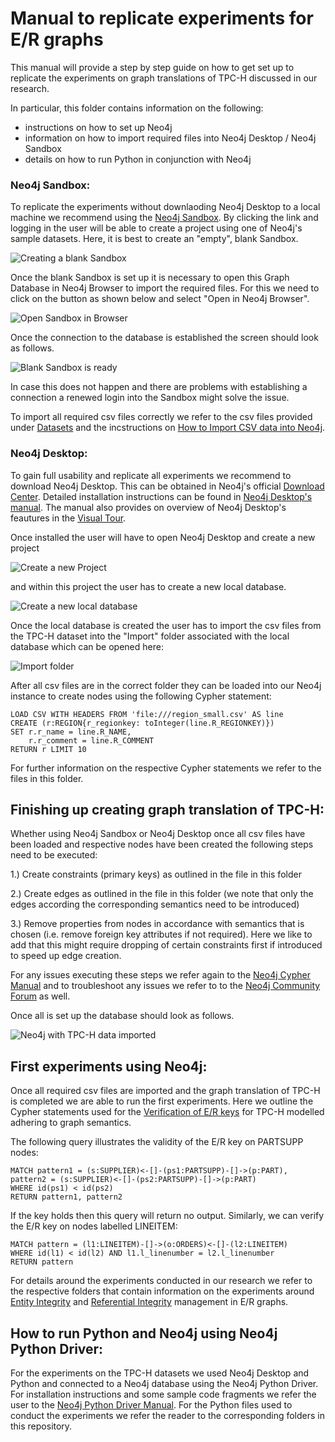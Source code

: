 # Manual to replicate experiments for E/R graphs

This manual will provide a step by step guide on how to get set up to replicate the experiments on graph translations of TPC-H discussed in our research.

In particular, this folder contains information on the following:

- instructions on how to set up Neo4j
- information on how to import required files into Neo4j Desktop / Neo4j Sandbox
- details on how to run Python in conjunction with Neo4j



### Neo4j Sandbox:

To replicate the experiments without downlaoding Neo4j Desktop to a local machine we recommend using the [Neo4j Sandbox](https://neo4j.com/sandbox/). By clicking the link and logging in the user will be able to create a project using one of Neo4j's sample datasets. Here, it is best to create an "empty", blank Sandbox.

![Creating a blank Sandbox](./images/sandbox1.JPG)

Once the blank Sandbox is set up it is necessary to open this Graph Database in Neo4j Browser to import the required files. For this we need to click on the button as shown below and select "Open in Neo4j Browser".

![Open Sandbox in Browser](./images/sandbox2.JPG)

Once the connection to the database is established the screen should look as follows.

![Blank Sandbox is ready](./images/sandbox3.JPG)

In case this does not happen and there are problems with establishing a connection a renewed login into the Sandbox might solve the issue.

To import all required csv files correctly we refer to the csv files provided under [Datasets](https://github.com/GraphDatabaseExperiments/er_graph_experiments/tree/main/datasets) and the incstructions on [How to Import CSV data into Neo4j](https://neo4j.com/docs/getting-started/data-import/csv-import/).


### Neo4j Desktop:

To gain full usability and replicate all experiments we recommend to download Neo4j Desktop. This can be obtained in Neo4j's official [Download Center](https://neo4j.com/download-center/#desktop). Detailed installation instructions can be found in [Neo4j Desktop's manual](https://neo4j.com/docs/desktop-manual/current/installation/). The manual also provides on overview of Neo4j Desktop's feautures in the [Visual Tour](https://neo4j.com/docs/desktop-manual/current/visual-tour/).

Once installed the user will have to open Neo4j Desktop and create a new project

![Create a new Project](./images/desktop1.JPG)

and within this project the user has to create a new local database.

![Create a new local database](./images/desktop2.JPG)

Once the local database is created the user has to import the csv files from the TPC-H dataset into the "Import" folder associated with the local database which can be opened here:

![Import folder](./images/desktop3.JPG)

After all csv files are in the correct folder they can be loaded into our Neo4j instance to create nodes using the following Cypher statement:

```
LOAD CSV WITH HEADERS FROM 'file:///region_small.csv' AS line
CREATE (r:REGION{r_regionkey: toInteger(line.R_REGIONKEY)})
SET r.r_name = line.R_NAME,
    r.r_comment = line.R_COMMENT
RETURN r LIMIT 10
```

For further information on the respective Cypher statements we refer to the files in this folder.


## Finishing up creating graph translation of TPC-H:

Whether using Neo4j Sandbox or Neo4j Desktop once all csv files have been loaded and respective nodes have been created the following steps need to be executed:

1.) Create constraints (primary keys) as outlined in the file in this folder

2.) Create edges as outlined in the file in this folder (we note that only the edges according the corresponding semantics need to be introduced)

3.) Remove properties from nodes in accordance with semantics that is chosen (i.e. remove foreign key attributes if not required). Here we like to add that this might require dropping of certain constraints first if introduced to speed up edge creation.


For any issues executing these steps we refer again to the [Neo4j Cypher Manual](https://neo4j.com/docs/cypher-manual/current/introduction/) and to troubleshoot any issues we refer to to the [Neo4j Community Forum](https://community.neo4j.com/) as well. 

Once all is set up the database should look as follows.


![Neo4j with TPC-H data imported](./images/desktop5.JPG)



## First experiments using Neo4j:

Once all required csv files are imported and the graph translation of TPC-H is completed we are able to run the first experiments. Here we outline the Cypher statements used for the [Verification of E/R keys](https://github.com/GraphDatabaseExperiments/er_graph_experiments/tree/main/entity_integrity) for TPC-H modelled adhering to graph semantics.

The following query illustrates the validity of the E/R key on PARTSUPP nodes:

```
MATCH pattern1 = (s:SUPPLIER)<-[]-(ps1:PARTSUPP)-[]->(p:PART), pattern2 = (s:SUPPLIER)<-[]-(ps2:PARTSUPP)-[]->(p:PART)
WHERE id(ps1) < id(ps2)
RETURN pattern1, pattern2
```

If the key holds then this query will return no output. Similarly, we can verify the E/R key on nodes labelled LINEITEM:

```
MATCH pattern = (l1:LINEITEM)-[]->(o:ORDERS)<-[]-(l2:LINEITEM)
WHERE id(l1) < id(l2) AND l1.l_linenumber = l2.l_linenumber
RETURN pattern
```

For details around the experiments conducted in our research we refer to the respective folders that contain information on the experiments around [Entity Integrity](https://github.com/GraphDatabaseExperiments/er_graph_experiments/tree/main/entity_integrity) and [Referential Integrity](https://github.com/GraphDatabaseExperiments/er_graph_experiments/tree/main/referential_integrity) management in E/R graphs.


## How to run Python and Neo4j using Neo4j Python Driver: 

For the experiments on the TPC-H datasets we used Neo4j Desktop and Python and connected to a Neo4j database using the Neo4j Python Driver. For installation instructions and some sample code fragments we refer the user to the [Neo4j Python Driver Manual](https://neo4j.com/docs/api/python-driver/current/). For the Python files used to conduct the experiments we refer the reader to the corresponding folders in this repository.

  

